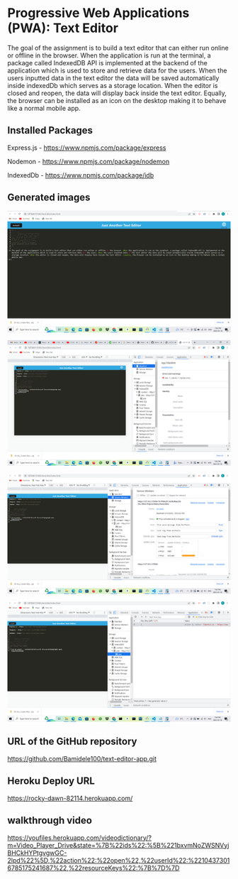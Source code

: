 # Progressive Web Applications (PWA): Text Editor

The goal of the assignment is to build a text editor that can either run online or offline in the browser. When the application is run at the terminal, a package called IndexedDB API is implemented at the backend of the application which is used to store and retrieve data for the users. When the users inputted data in the text editor the data will be saved automatically inside indexedDb which serves as a storage location. When the editor is closed and reopen, the data will display back inside the text editor. Equally, the browser can be installed as an icon on the desktop making it to behave like a normal mobile app.


 ## Installed Packages

Express.js - https://www.npmjs.com/package/express

Nodemon - https://www.npmjs.com/package/nodemon

IndexedDb - https://www.npmjs.com/package/idb


## Generated images

![alt text](./Assets/images/image.png)

![alt text](./Assets/images/image1.png)

![alt text](./Assets/images/image2.png)

![alt text](./Assets/images/image3.png)



## URL of the GitHub repository

https://github.com/Bamidele100/text-editor-app.git


## Heroku Deploy URL

https://rocky-dawn-82114.herokuapp.com/


## walkthrough video
https://youfiles.herokuapp.com/videodictionary/?m=Video_Player_Drive&state=%7B%22ids%22:%5B%221bxvmNoZWSNVyjBHCkHYPtgvgwGC-2lpd%22%5D,%22action%22:%22open%22,%22userId%22:%22104373016785175241687%22,%22resourceKeys%22:%7B%7D%7D


